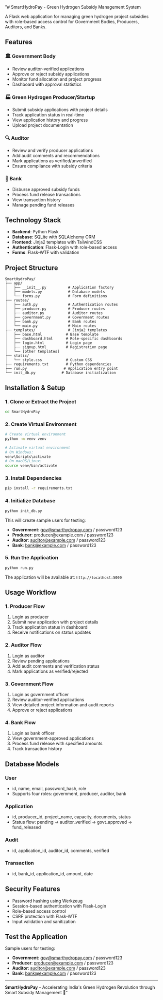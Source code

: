"# SmartHydroPay - Green Hydrogen Subsidy Management System

A Flask web application for managing green hydrogen project subsidies with role-based access control for Government Bodies, Producers, Auditors, and Banks.

## Features

### 🏛️ **Government Body**
- Review auditor-verified applications
- Approve or reject subsidy applications
- Monitor fund allocation and project progress
- Dashboard with approval statistics

### 🏭 **Green Hydrogen Producer/Startup**
- Submit subsidy applications with project details
- Track application status in real-time
- View application history and progress
- Upload project documentation

### 🔍 **Auditor** 
- Review and verify producer applications
- Add audit comments and recommendations
- Mark applications as verified/unverified
- Ensure compliance with subsidy criteria

### 🏦 **Bank**
- Disburse approved subsidy funds
- Process fund release transactions
- View transaction history
- Manage pending fund releases

## Technology Stack

- **Backend**: Python Flask
- **Database**: SQLite with SQLAlchemy ORM
- **Frontend**: Jinja2 templates with TailwindCSS
- **Authentication**: Flask-Login with role-based access
- **Forms**: Flask-WTF with validation

## Project Structure

```
SmartHydroPay/
├── app/
│   ├── __init__.py          # Application factory
│   ├── models.py            # Database models
│   └── forms.py             # Form definitions
├── routes/
│   ├── auth.py              # Authentication routes
│   ├── producer.py          # Producer routes
│   ├── auditor.py           # Auditor routes
│   ├── government.py        # Government routes
│   ├── bank.py              # Bank routes
│   └── main.py              # Main routes
├── templates/               # Jinja2 templates
│   ├── base.html           # Base template
│   ├── dashboard.html      # Role-specific dashboards
│   ├── login.html          # Login page
│   ├── signup.html         # Registration page
│   └── [other templates]
├── static/
│   └── style.css           # Custom CSS
├── requirements.txt        # Python dependencies
├── run.py                 # Application entry point
└── init_db.py            # Database initialization
```

## Installation & Setup

### 1. Clone or Extract the Project
```bash
cd SmartHydroPay
```

### 2. Create Virtual Environment
```bash
# Create virtual environment
python -m venv venv

# Activate virtual environment
# On Windows:
venv\Scripts\activate
# On macOS/Linux:
source venv/bin/activate
```

### 3. Install Dependencies
```bash
pip install -r requirements.txt
```

### 4. Initialize Database
```bash
python init_db.py
```

This will create sample users for testing:
- **Government**: gov@smarthydropay.com / password123
- **Producer**: producer@example.com / password123  
- **Auditor**: auditor@example.com / password123
- **Bank**: bank@example.com / password123

### 5. Run the Application
```bash
python run.py
```

The application will be available at: `http://localhost:5000`

## Usage Workflow

### 1. **Producer Flow**
1. Login as producer
2. Submit new application with project details
3. Track application status in dashboard
4. Receive notifications on status updates

### 2. **Auditor Flow**  
1. Login as auditor
2. Review pending applications
3. Add audit comments and verification status
4. Mark applications as verified/rejected

### 3. **Government Flow**
1. Login as government officer
2. Review auditor-verified applications
3. View detailed project information and audit reports
4. Approve or reject applications

### 4. **Bank Flow**
1. Login as bank officer
2. View government-approved applications
3. Process fund release with specified amounts
4. Track transaction history

## Database Models

### User
- id, name, email, password_hash, role
- Supports four roles: government, producer, auditor, bank

### Application  
- id, producer_id, project_name, capacity, documents, status
- Status flow: pending → auditor_verified → govt_approved → fund_released

### Audit
- id, application_id, auditor_id, comments, verified

### Transaction
- id, bank_id, application_id, amount, date

## Security Features

- Password hashing using Werkzeug
- Session-based authentication with Flask-Login  
- Role-based access control
- CSRF protection with Flask-WTF
- Input validation and sanitization

## Test the Application

Sample users for testing:
- **Government**: gov@smarthydropay.com / password123
- **Producer**: producer@example.com / password123  
- **Auditor**: auditor@example.com / password123
- **Bank**: bank@example.com / password123

---

**SmartHydroPay** - Accelerating India's Green Hydrogen Revolution through Smart Subsidy Management 🌱" 
